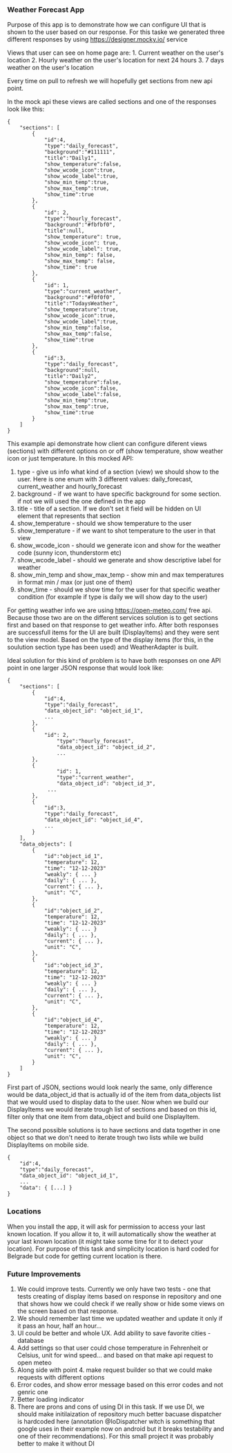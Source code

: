 ### Weather Forecast App

Purpose of this app is to demonstrate how we can configure UI that is shown to the user based on our response. For this taske we generated three different responses by using https://designer.mocky.io/ service

Views that user can see on home page are: 
    1. Current weather on the user's location
    2. Hourly weather on the user's location for next 24 hours
    3. 7 days weather on the user's location

Every time on pull to refresh we will hopefully get sections from new api point.

In the mock api these views are called sections and one of the responses look like this:
```
{
    "sections": [
        {
            "id":4,
            "type":"daily_forecast",
            "background":"#111111",
            "title":"Daily1",
            "show_temperature":false,
            "show_wcode_icon":true,
            "show_wcode_label":true,
            "show_min_temp":true,
            "show_max_temp":true,
            "show_time":true
        },
        {
            "id": 2,
            "type":"hourly_forecast",
            "background":"#fbfbf0",
            "title":null,
            "show_temperature": true,
            "show_wcode_icon": true,
            "show_wcode_label": true,
            "show_min_temp": false,
            "show_max_temp": false,
            "show_time": true
        },
        {
            "id": 1,
            "type":"current_weather",
            "background":"#f0f0f0",
            "title":"TodaysWeather",
            "show_temperature":true,
            "show_wcode_icon":true,
            "show_wcode_label":true,
            "show_min_temp":false,
            "show_max_temp":false,
            "show_time":true
        },
        {
            "id":3,
            "type":"daily_forecast",
            "background":null,
            "title":"Daily2",
            "show_temperature":false,
            "show_wcode_icon":false,
            "show_wcode_label":false,
            "show_min_temp":true,
            "show_max_temp":true,
            "show_time":true
        }
    ]
}
```

This example api demonstrate how client can configure diferent views (sections) with different options on or off (show temperature, show weather icon or just temperature. In this mocked API:
 1. type - give us info what kind of a section (view) we should show to the user. Here is one enum with 3 different values: daily_forecast,  current_weather and hourly_forecast
 2. background - if we want to have specific background for some section. if not we will used the one defined in the app
 3. title - title of a section. If we don't set it field will be hidden on UI element that represents that section
 4. show_temperature - should we show temperature to the user
 5. show_temperature - if we want to shot temperature to the user in that view
 6. show_wcode_icon - should we generate icon and show for the weather code (sunny icon, thunderstorm etc)
 7. show_wcode_label - should we generate and show descriptive label for weather
 8. show_min_temp and show_max_temp - show min and max temperatures in format min / max (or just one of them)
 9. show_time - should we show time for the user for that specific weather condition (for example if type is daily we will show day to the user)

For getting weather info we are using https://open-meteo.com/ free api. Because those two are on the different services solution is to get sections first and based on that response to get weather info. After both responses are successfull items for the UI are built (DisplayItems) and they were sent to the view model. Based on the type of the display items (for this, in the soulution section type has been used) and WeatherAdapter is built. 

Ideal solution for this kind of problem is to have both responses on one API point in one larger JSON response that would look like:
```
{
	"sections": [
	    {
	        "id":4,
	        "type":"daily_forecast",
	        "data_object_id": "object_id_1",
	        ...
	    },
	    {
	        "id": 2,
            	"type":"hourly_forecast",
            	"data_object_id": "object_id_2",
            	...
	    },
	    {
            	"id": 1,
            	"type":"current_weather",
            	"data_object_id": "object_id_3",
	         ...
	    },
	    {
	        "id":3,
	        "type":"daily_forecast",
	        "data_object_id": "object_id_4",
	        ...
	    }
    ],
	"data_objects": [
	    {
	        "id":"object_id_1",
	        "temperature": 12,
	        "time": "12-12-2023"
	        "weakly": { ... }
	        "daily": { ... },
	        "current": { ... },
	        "unit": "C",
	    },
	    {
	        "id":"object_id_2",
	        "temperature": 12,
	        "time": "12-12-2023"
	        "weakly": { ... }
	        "daily": { ... },
	        "current": { ... },
	        "unit": "C",
	    },
	    {
	        "id":"object_id_3",
	        "temperature": 12,
	        "time": "12-12-2023"
	        "weakly": { ... }
	        "daily": { ... },
	        "current": { ... },
	        "unit": "C",
	    },
	    {
	        "id":"object_id_4",
	        "temperature": 12,
	        "time": "12-12-2023"
	        "weakly": { ... }
	        "daily": { ... },
	        "current": { ... },
	        "unit": "C",
	    }
	]
}
```

First part of JSON, sections would look nearly the same, only difference would be data_object_id that is actually id of the item from data_objects list that we would used to display data to the user. Now when we build our DisplayItems we would iterate trough list of sections and based on this id, filter only that one item from data_object and build one DisplayItem. 

The second possible solutions is to have sections and data together in one object so that we don't need to iterate trough two lists while we build DisplayItems on mobile side.

```
{
	"id":4,
	"type":"daily_forecast",
	"data_object_id": "object_id_1",
	...
	"data": { [...] }
}
```

### Locations

When you install the app, it will ask for permission to access your last known location. If you allow it to, it will automatically show the weather at your last known location (it might take some time for it to detect your location). For purpose of this task and simplicity location is hard coded for Belgrade but code for getting current location is there.

### Future Improvements

1. We could improve tests. Currently we only have two tests - one that tests creating of display items based on response in repository and one that shows how we could check if we really show or hide some views on the screen based on that response.
2. We should remember last time we updated weather and update it only if it pass an hour, half an hour...
3. UI could be better and whole UX. Add ability to save favorite cities - database
4. Add settings so that user could chose temperature in Fehrenheit or Celsius, unit for wind speed... and based on that make api request to open meteo
5. Along side with point 4. make request builder so that we could make requests with different options
6. Error codes, and show error message based on this error codes and not genric one
7. Better loading indicator
8. There are prons and cons of using DI in this task. If we use DI, we should make initilaization of repository much better bacuase dispatcher is hardcoded here (annotation @IoDispatcher witch is something that google uses in their example now on android but it breaks testability and one of their recommendations). For this small project it was probably better to make it without DI
